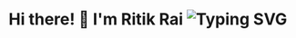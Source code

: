 # Hi there! 👋 I'm Ritik Rai <img src="https://readme-typing-svg.herokuapp.com?font=Fira+Code&weight=600&size=22&pause=1000&color=F7A22D&width=435&lines=Your+Name+Here" alt="Typing SVG" />


<!--
**ritik-raii/ritik-raii** is a ✨ _special_ ✨ repository because its `README.md` (this file) appears on your GitHub profile.

Here are some ideas to get you started:

- 🔭 I’m currently working on ...
- 🌱 I’m currently learning ...
- 👯 I’m looking to collaborate on ...
- 🤔 I’m looking for help with ...
- 💬 Ask me about ...
- 📫 How to reach me: ...
- 😄 Pronouns: ...
- ⚡ Fun fact: ...
-->
